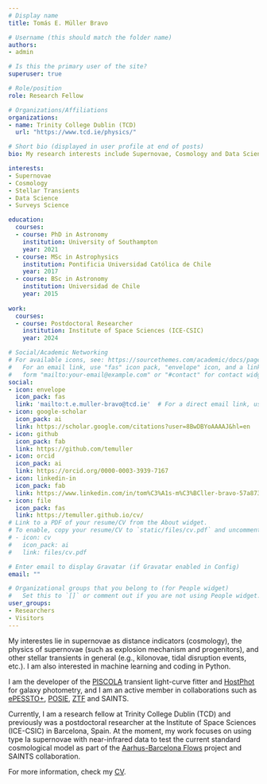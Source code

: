 ```yaml
---
# Display name
title: Tomás E. Müller Bravo

# Username (this should match the folder name)
authors:
- admin

# Is this the primary user of the site?
superuser: true

# Role/position
role: Research Fellow

# Organizations/Affiliations
organizations:
- name: Trinity College Dublin (TCD)
  url: "https://www.tcd.ie/physics/"

# Short bio (displayed in user profile at end of posts)
bio: My research interests include Supernovae, Cosmology and Data Science.

interests:
- Supernovae
- Cosmology
- Stellar Transients
- Data Science
- Surveys Science

education:
  courses:
  - course: PhD in Astronomy
    institution: University of Southampton
    year: 2021
  - course: MSc in Astrophysics
    institution: Pontificia Universidad Católica de Chile
    year: 2017
  - course: BSc in Astronomy
    institution: Universidad de Chile
    year: 2015
    
work:
  courses:
  - course: Postdoctoral Researcher
    institution: Institute of Space Sciences (ICE-CSIC)
    year: 2024

# Social/Academic Networking
# For available icons, see: https://sourcethemes.com/academic/docs/page-builder/#icons
#   For an email link, use "fas" icon pack, "envelope" icon, and a link in the
#   form "mailto:your-email@example.com" or "#contact" for contact widget.
social:
- icon: envelope
  icon_pack: fas
  link: 'mailto:t.e.muller-bravo@tcd.ie'  # For a direct email link, use "mailto:test@example.org".
- icon: google-scholar
  icon_pack: ai
  link: https://scholar.google.com/citations?user=8BwDBYoAAAAJ&hl=en
- icon: github
  icon_pack: fab
  link: https://github.com/temuller
- icon: orcid
  icon_pack: ai
  link: https://orcid.org/0000-0003-3939-7167
- icon: linkedin-in
  icon_pack: fab
  link: https://www.linkedin.com/in/tom%C3%A1s-m%C3%BCller-bravo-57a8731a9/
- icon: file
  icon_pack: fas
  link: https://temuller.github.io/cv/
# Link to a PDF of your resume/CV from the About widget.
# To enable, copy your resume/CV to `static/files/cv.pdf` and uncomment the lines below.
# - icon: cv
#   icon_pack: ai
#   link: files/cv.pdf

# Enter email to display Gravatar (if Gravatar enabled in Config)
email: ""

# Organizational groups that you belong to (for People widget)
#   Set this to `[]` or comment out if you are not using People widget.
user_groups:
- Researchers
- Visitors
---
```


My interestes lie in supernovae as distance indicators (cosmology), the physics of supernovae (such as explosion mechanism and progenitors), and other stellar transients in general (e.g., kilonovae, tidal disruption events, etc.). I am also interested in machine learning and coding in Python. 

I am the developer of the [PISCOLA](https://github.com/temuller/piscola/) transient light-curve fitter and [HostPhot](https://github.com/temuller/hostphot) for galaxy photometry, and I am an active member in collaborations such as [ePESSTO+](https://www.pessto.org/), [POSIE](https://poise.obs.carnegiescience.edu/), [ZTF](https://www.ztf.caltech.edu/) and SAINTS. 

Currently, I am a research fellow at Trinity College Dublin (TCD) and previously was a postdoctoral researcher at the Institute of Space Sciences (ICE-CSIC) in Barcelona, Spain. At the moment, my work focuses on using type Ia supernovae with near-infrared data to test the current standard cosmological model as part of the [Aarhus-Barcelona Flows](https://flows.phys.au.dk/) project and SAINTS collaboration. 

For more information, check my [CV](https://temuller.github.io/cv/).
